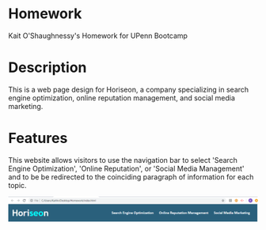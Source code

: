 # Homework
Kait O'Shaughnessy's Homework for UPenn Bootcamp 

# Description
This is a web page design for Horiseon, a company specializing in search engine optimization, online reputation management, and social media marketing. 

# Features
This website allows visitors to use the navigation bar to select 'Search Engine Optimization', 'Online Reputation', or 'Social Media Management' and to be be redirected to the coinciding paragraph of information for each topic. 

![navbar](navbar.png)

